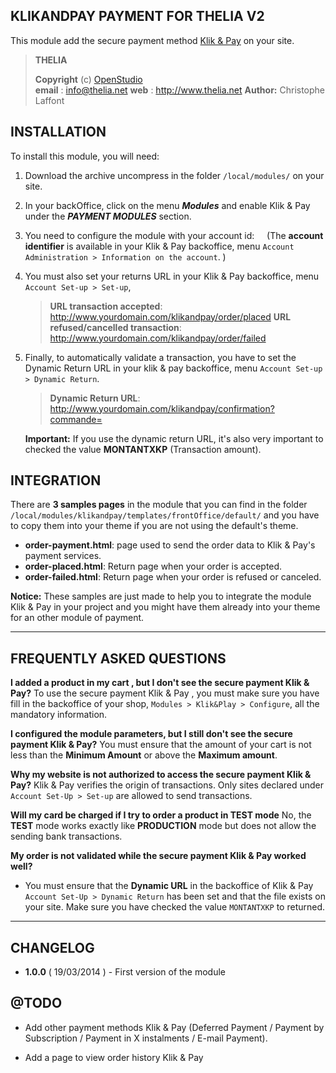 KLIKANDPAY PAYMENT FOR THELIA V2
--------------------------------------

This module add the secure payment method [Klik & Pay][1] on your site.

> **THELIA**
>
> **Copyright** (c) [OpenStudio][2]                                             
> **email** : info@thelia.net
> **web** : http://www.thelia.net
> **Author:** Christophe Laffont


INSTALLATION
----------


To install this module, you will need:

 1. Download the archive uncompress in the folder `/local/modules/` on your site.
 2. In your backOffice, click on the menu ***Modules*** and enable Klik & Pay under the ***PAYMENT MODULES*** section.
 3. You need to configure the module with your account id:
    (The **account identifier** is available in your Klik & Pay backoffice, menu `Account Administration > Information on the account`. )
 4. You must also set your returns URL in your Klik & Pay backoffice, menu `Account Set-up > Set-up`,
 
    > **URL transaction accepted**: http://www.yourdomain.com/klikandpay/order/placed
    > **URL refused/cancelled transaction**: http://www.yourdomain.com/klikandpay/order/failed
 5. Finally, to automatically validate a transaction, you have to set the Dynamic Return URL in your klik & pay backoffice, menu `Account Set-up > Dynamic Return`.
    > **Dynamic Return URL**: http://www.yourdomain.com/klikandpay/confirmation?commande=
    
    **Important:** If you use the dynamic return URL, it's also very important to checked the value **MONTANTXKP** (Transaction amount).


INTEGRATION
----------

There are **3 samples pages** in the module that you can find in the folder `/local/modules/klikandpay/templates/frontOffice/default/` and you have to copy them into your theme if you are not using the default's theme.

 - **order-payment.html**: page used to send the order data to Klik & Pay's payment services.
 - **order-placed.html**: Return page when your order is accepted.
 - **order-failed.html**: Return page when your order is refused or canceled.

**Notice:** These samples are just made to help you to integrate the module Klik & Pay in your project and you might have them already into your theme for an other module of payment.


----------

FREQUENTLY ASKED QUESTIONS
---------

**I added a product in my cart , but I don't see the secure payment Klik & Pay?**
To use the secure payment Klik & Pay , you must make sure you have fill in the backoffice of your shop,
`Modules > Klik&Play > Configure`, all the mandatory information.

**I configured the module parameters, but I still don't see the secure payment Klik & Pay?**
You must ensure that the amount of your cart is not less than the **Minimum Amount** or above the **Maximum amount**.

**Why my website is not authorized to access the secure payment Klik & Pay?**
Klik & Pay verifies the origin of transactions. Only sites declared under `Account Set-Up > Set-up` are allowed to send transactions.

**Will my card be charged if I try to order a product in TEST mode**
No, the **TEST** mode works exactly like **PRODUCTION** mode but does not allow the sending bank transactions.

**My order is not validated while the secure payment Klik & Pay worked well?**
- You must ensure that the **Dynamic URL** in the backoffice of Klik & Pay `Account Set-Up > Dynamic Return`
has been set and that the file exists on your site. Make sure you have checked the value `MONTANTXKP` to returned.


----------

CHANGELOG
---------

- **1.0.0** ( 19/03/2014 ) - First version of the module


@TODO
---------

* Add other payment methods Klik & Pay (Deferred Payment / Payment by Subscription / Payment in X instalments / E-mail Payment).
* Add a page to view order history Klik & Pay


  [1]: http://www.klikandpay.com
  [2]: http://www.openstudio.fr